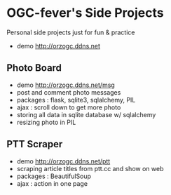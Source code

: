 # OGC-fever's Side Projects

Personal side projects just for fun & practice
- demo http://orzogc.ddns.net

## Photo Board 
- demo http://orzogc.ddns.net/msg 
- post and comment photo messages
- packages : flask, sqlite3, sqlalchemy, PIL
- ajax : scroll down to get more photo
- storing all data in sqlite database w/ sqlalchemy
- resizing photo in PIL

## PTT Scraper
- demo http://orzogc.ddns.net/ptt
- scraping article titles from ptt.cc and show on web
- packages : BeautifulSoup
- ajax : action in one page